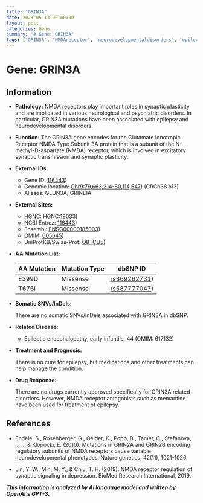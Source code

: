 ```yaml
---
title: "GRIN3A"
date: 2023-05-13 00:00:00
layout: post
categories: Gene
summary: "# Gene: GRIN3A"
tags: ['GRIN3A', 'NMDAreceptor', 'neurodevelopmentaldisorders', 'epilepsy', 'missensemutation', 'memantine', 'synapticplasticity', 'neurologicaldisorders']
---
```


# Gene: GRIN3A
## Information

- **Pathology:** NMDA receptors play important roles in synaptic plasticity and are implicated in various neurological and psychiatric disorders. In particular, GRIN3A mutations have been associated with epilepsy and neurodevelopmental disorders.

- **Function:** The GRIN3A gene encodes for the Glutamate Ionotropic Receptor NMDA Type Subunit 3A protein that is a subunit of the N-methyl-D-aspartate (NMDA) receptor, which is involved in excitatory synaptic transmission and synaptic plasticity.

- **External IDs:**

  - Gene ID: [116443](https://www.ncbi.nlm.nih.gov/gene/116443))
  - Genomic location: [Chr9:79,663,214-80,114,547](https://www.ncbi.nlm.nih.gov/gene/116443)) (GRCh38.p13)
  - Aliases: GLUN3A, GRINL1A 
  
- **External Sites:**

  - HGNC: [HGNC:19033](https://www.genenames.org/data/gene-symbol-report/#!/hgnc_id/HGNC:19033))
  - NCBI Entrez: [116443](https://www.ncbi.nlm.nih.gov/gene/116443))
  - Ensembl: [ENSG00000185003](https://grch38.ensembl.org/Homo_sapiens/Gene/Summary?g=ENSG00000185003))
  - OMIM: [605645](https://www.omim.org/entry/605645))
  - UniProtKB/Swiss-Prot: [Q8TCU5](https://www.uniprot.org/uniprot/Q8TCU5))

- **AA Mutation List:**

  | AA Mutation | Mutation Type | dbSNP ID |
  |-------------|---------------|----------|
  | E399D | Missense | [rs369262731](https://www.ncbi.nlm.nih.gov/snp/rs369262731/)) |
  | T676I | Missense | [rs587777047](https://www.ncbi.nlm.nih.gov/snp/rs587777047/)) |

- **Somatic SNVs/InDels:**

  There are no somatic SNVs/InDels associated with GRIN3A in dbSNP.

- **Related Disease:**

  - Epileptic encephalopathy, early infantile, 44 (OMIM: 617132)

- **Treatment and Prognosis:**

  There is no cure for epilepsy, but medications and other treatments can help manage the condition.

- **Drug Response:**

  There are no drugs currently approved specifically for GRIN3A related disorders. However, NMDA receptor antagonists such as memantine have been used for treatment of epilepsy.

## References

- Endele, S., Rosenberger, G., Geider, K., Popp, B., Tamer, C., Stefanova, I., ... & Klopocki, E. (2010). Mutations in GRIN2A and GRIN2B encoding regulatory subunits of NMDA receptors cause variable neurodevelopmental phenotypes. Nature genetics, 42(11), 1021-1026.

- Lin, Y. W., Min, M. Y., & Chiu, T. H. (2019). NMDA receptor regulation of synaptic signaling in depression. BioMed Research International, 2019.

**_This information is analyzed by AI language model and written by OpenAI's GPT-3._**